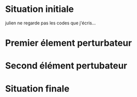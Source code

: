 # Situation initiale
julien ne regarde pas les codes que j'écris...
# Premier élement perturbateur

# Second élément pertubateur

# Situation finale
